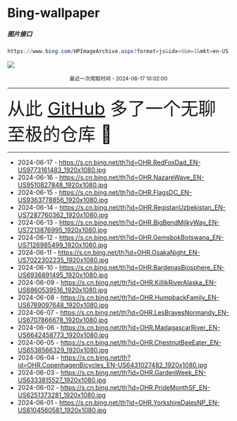 # Bing-wallpaper

##### 图片接口

```powershell
https://www.bing.com/HPImageArchive.aspx?format=js&idx=0&n=1&mkt=en-US
```

 ![](https://s.cn.bing.net/th?id=OHR.RedFoxDad_EN-US9773161483_1920x1080.jpg)

<p align='center' >
    <small>
        最近一次爬取时间 - 2024-06-17 10:02:00
    </small>
    <br>
    <hr>
    <font size=7>
        <small>
           从此 <a href='https://github.com/'>GitHub</a> 多了一个无聊至极的仓库  🍳
        </small>
    </font>
    <hr>
</p>


- 2024-06-17 - https://s.cn.bing.net/th?id=OHR.RedFoxDad_EN-US9773161483_1920x1080.jpg 
- 2024-06-16 - https://s.cn.bing.net/th?id=OHR.NazareWave_EN-US9510827848_1920x1080.jpg 
- 2024-06-15 - https://s.cn.bing.net/th?id=OHR.FlagsDC_EN-US9363778856_1920x1080.jpg 
- 2024-06-14 - https://s.cn.bing.net/th?id=OHR.RegistanUzbekistan_EN-US7287760362_1920x1080.jpg 
- 2024-06-13 - https://s.cn.bing.net/th?id=OHR.BigBendMilkyWay_EN-US7213876995_1920x1080.jpg 
- 2024-06-12 - https://s.cn.bing.net/th?id=OHR.GemsbokBotswana_EN-US7126985499_1920x1080.jpg 
- 2024-06-11 - https://s.cn.bing.net/th?id=OHR.OsakaNight_EN-US7022302235_1920x1080.jpg 
- 2024-06-10 - https://s.cn.bing.net/th?id=OHR.BardenasBiosphere_EN-US6936891495_1920x1080.jpg 
- 2024-06-09 - https://s.cn.bing.net/th?id=OHR.KillikRiverAlaska_EN-US6860539516_1920x1080.jpg 
- 2024-06-08 - https://s.cn.bing.net/th?id=OHR.HumpbackFamily_EN-US6789097648_1920x1080.jpg 
- 2024-06-07 - https://s.cn.bing.net/th?id=OHR.LesBravesNormandy_EN-US6707866678_1920x1080.jpg 
- 2024-06-06 - https://s.cn.bing.net/th?id=OHR.MadagascarRiver_EN-US6642458773_1920x1080.jpg 
- 2024-06-05 - https://s.cn.bing.net/th?id=OHR.ChestnutBeeEater_EN-US6538566329_1920x1080.jpg 
- 2024-06-04 - https://s.cn.bing.net/th?id=OHR.CopenhagenBicycles_EN-US6431027482_1920x1080.jpg 
- 2024-06-03 - https://s.cn.bing.net/th?id=OHR.GardenWeek_EN-US6333815527_1920x1080.jpg 
- 2024-06-02 - https://s.cn.bing.net/th?id=OHR.PrideMonthSF_EN-US6251373281_1920x1080.jpg 
- 2024-06-01 - https://s.cn.bing.net/th?id=OHR.YorkshireDalesNP_EN-US6104560581_1920x1080.jpg 
